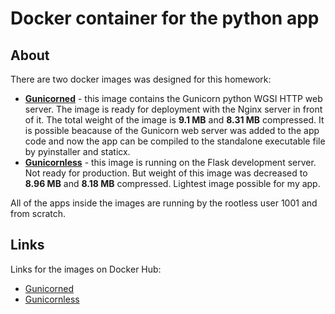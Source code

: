 # Docker container for the python app

## About 
There are two docker images was designed for this homework: 

* <b>[Gunicorned](gunicorned%20image)</b> - this image contains the Gunicorn python WGSI HTTP web server. The image is ready for deployment with the Nginx server in front of it. The total weight of the image is <b>9.1 MB</b> and <b>8.31 MB</b> compressed. It is possible beacause of the Gunicorn web server was added to the app code and now the app can be compiled to the standalone executable file by pyinstaller and staticx.
* <b>[Gunicornless](gunicornless%20image)</b> - this image is running on the Flask development server. Not ready for production. But weight of this image was decreased to <b>8.96 MB</b> and <b>8.18 MB</b> compressed. Lightest image possible for my app.

All of the apps inside the images are running by the rootless user 1001 and from scratch.

## Links 
Links for the images on Docker Hub:

* [Gunicorned](https://hub.docker.com/repository/docker/ivanlevitan/gunicorned)
* [Gunicornless](https://hub.docker.com/repository/docker/ivanlevitan/gunicornless)